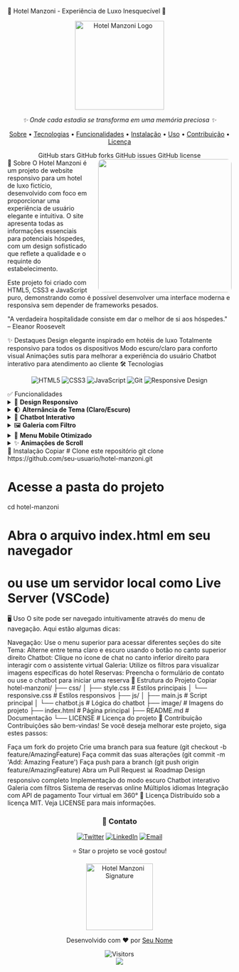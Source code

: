 🌟 Hotel Manzoni - Experiência de Luxo Inesquecível 🌟
<div align="center"> <img src="./assets/images/common/" alt="Hotel Manzoni Logo" width="200" /> <br> <p><i>✨ Onde cada estadia se transforma em uma memória preciosa ✨</i></p> </div> <p align="center"> <a href="#sobre">Sobre</a> • <a href="#tecnologias">Tecnologias</a> • <a href="#funcionalidades">Funcionalidades</a> • <a href="#instalação">Instalação</a> • <a href="#uso">Uso</a> • <a href="#contribuição">Contribuição</a> • <a href="#licença">Licença</a> </p> <div align="center">
GitHub stars
GitHub forks
GitHub issues
GitHub license

</div>
🏨 Sobre <a name="sobre"></a>
<img align="right" src="./image/suite-presidencial.jpg" width="300" style="border-radius: 10px; margin-left: 20px;" />
O Hotel Manzoni é um projeto de website responsivo para um hotel de luxo fictício, desenvolvido com foco em proporcionar uma experiência de usuário elegante e intuitiva. O site apresenta todas as informações essenciais para potenciais hóspedes, com um design sofisticado que reflete a qualidade e o requinte do estabelecimento.

Este projeto foi criado com HTML5, CSS3 e JavaScript puro, demonstrando como é possível desenvolver uma interface moderna e responsiva sem depender de frameworks pesados.

"A verdadeira hospitalidade consiste em dar o melhor de si aos hóspedes." – Eleanor Roosevelt

✨ Destaques
Design elegante inspirado em hotéis de luxo
Totalmente responsivo para todos os dispositivos
Modo escuro/claro para conforto visual
Animações sutis para melhorar a experiência do usuário
Chatbot interativo para atendimento ao cliente
🛠️ Tecnologias <a name="tecnologias"></a>
<p align="center"> <img src="https://img.shields.io/badge/HTML5-E34F26?style=for-the-badge&logo=html5&logoColor=white" alt="HTML5" /> <img src="https://img.shields.io/badge/CSS3-1572B6?style=for-the-badge&logo=css3&logoColor=white" alt="CSS3" /> <img src="https://img.shields.io/badge/JavaScript-F7DF1E?style=for-the-badge&logo=javascript&logoColor=black" alt="JavaScript" /> <img src="https://img.shields.io/badge/Git-F05032?style=for-the-badge&logo=git&logoColor=white" alt="Git" /> <img src="https://img.shields.io/badge/Responsive-5C2D91?style=for-the-badge&logo=google-chrome&logoColor=white" alt="Responsive Design" /> </p>
✅ Funcionalidades <a name="funcionalidades"></a>
<details> <summary>🌟 <b>Design Responsivo</b></summary> <br> <p>Adaptação perfeita para todos os tamanhos de tela, desde smartphones até monitores grandes.</p> <div align="center"> <table> <tr> <td><img src="./image/responsive-mobile.jpg" width="200" /></td> <td><img src="./image/responsive-tablet.jpg" width="300" /></td> <td><img src="./image/responsive-desktop.jpg" width="400" /></td> </tr> <tr> <td align="center">Mobile</td> <td align="center">Tablet</td> <td align="center">Desktop</td> </tr> </table> </div> </details> <details> <summary>🌓 <b>Alternância de Tema (Claro/Escuro)</b></summary> <br> <p>Opção de escolha entre tema claro e escuro para melhor conforto visual.</p> <div align="center"> <img src="./image/theme-toggle.gif" width="600" /> </div> </details> <details> <summary>💬 <b>Chatbot Interativo</b></summary> <br> <p>Assistente virtual para ajudar os visitantes com perguntas frequentes e reservas.</p> <div align="center"> <img src="./image/chatbot-demo.gif" width="300" /> </div> </details> <details> <summary>🖼️ <b>Galeria com Filtro</b></summary> <br> <p>Galeria de imagens com filtros por categoria para visualizar diferentes áreas do hotel.</p> <div align="center"> <img src="./image/gallery-filter.gif" width="600" /> </div> </details> <details> <summary>📱 <b>Menu Mobile Otimizado</b></summary> <br> <p>Menu responsivo que se adapta perfeitamente a dispositivos móveis.</p> <div align="center"> <img src="./image/mobile-menu.gif" width="300" /> </div> </details> <details> <summary>✨ <b>Animações de Scroll</b></summary> <br> <p>Elementos que animam suavemente conforme o usuário rola a página.</p> <div align="center"> <img src="./image/scroll-animations.gif" width="600" /> </div> </details>
🚀 Instalação <a name="instalação"></a>
Copiar
# Clone este repositório
git clone https://github.com/seu-usuario/hotel-manzoni.git

# Acesse a pasta do projeto
cd hotel-manzoni

# Abra o arquivo index.html em seu navegador
# ou use um servidor local como Live Server (VSCode)
🖥️ Uso <a name="uso"></a>
O site pode ser navegado intuitivamente através do menu de navegação. Aqui estão algumas dicas:

Navegação: Use o menu superior para acessar diferentes seções do site
Tema: Alterne entre tema claro e escuro usando o botão no canto superior direito
Chatbot: Clique no ícone de chat no canto inferior direito para interagir com o assistente virtual
Galeria: Utilize os filtros para visualizar imagens específicas do hotel
Reservas: Preencha o formulário de contato ou use o chatbot para iniciar uma reserva
📂 Estrutura do Projeto <a name="estrutura"></a>
Copiar
hotel-manzoni/
├── css/
│   ├── style.css          # Estilos principais
│   └── responsive.css     # Estilos responsivos
├── js/
│   ├── main.js            # Script principal
│   └── chatbot.js         # Lógica do chatbot
├── image/                 # Imagens do projeto
├── index.html             # Página principal
├── README.md              # Documentação
└── LICENSE                # Licença do projeto
🤝 Contribuição <a name="contribuição"></a>
Contribuições são bem-vindas! Se você deseja melhorar este projeto, siga estes passos:

Faça um fork do projeto
Crie uma branch para sua feature (git checkout -b feature/AmazingFeature)
Faça commit das suas alterações (git commit -m 'Add: Amazing Feature')
Faça push para a branch (git push origin feature/AmazingFeature)
Abra um Pull Request
📊 Roadmap
 Design responsivo completo
 Implementação do modo escuro
 Chatbot interativo
 Galeria com filtros
 Sistema de reservas online
 Múltiplos idiomas
 Integração com API de pagamento
 Tour virtual em 360°
📝 Licença <a name="licença"></a>
Distribuído sob a licença MIT. Veja LICENSE para mais informações.

<div align="center"> <h3>📱 Contato</h3> <p> <a href="https://twitter.com/seu-usuario"><img src="https://img.shields.io/badge/Twitter-1DA1F2?style=for-the-badge&logo=twitter&logoColor=white" alt="Twitter" /></a> <a href="https://linkedin.com/in/seu-usuario"><img src="https://img.shields.io/badge/LinkedIn-0077B5?style=for-the-badge&logo=linkedin&logoColor=white" alt="LinkedIn" /></a> <a href="mailto:seu-email@exemplo.com"><img src="https://img.shields.io/badge/Email-D14836?style=for-the-badge&logo=gmail&logoColor=white" alt="Email" /></a> </p> <p>⭐ Star o projeto se você gostou!</p> <img src="./image/hotel-signature.png" alt="Hotel Manzoni Signature" width="150" /> <p>Desenvolvido com ❤️ por <a href="https://github.com/seu-usuario">Seu Nome</a></p> <img src="https://visitor-badge.laobi.icu/badge?page_id=seu-usuario.hotel-manzoni" alt="Visitors" /> </div> <div align="center"> <!-- Animação de estrelas --> <img src="https://raw.githubusercontent.com/Trilokia/Trilokia/379277808c61ef204768a61bbc5d25bc7798ccf1/bottom_header.svg" /> </div>